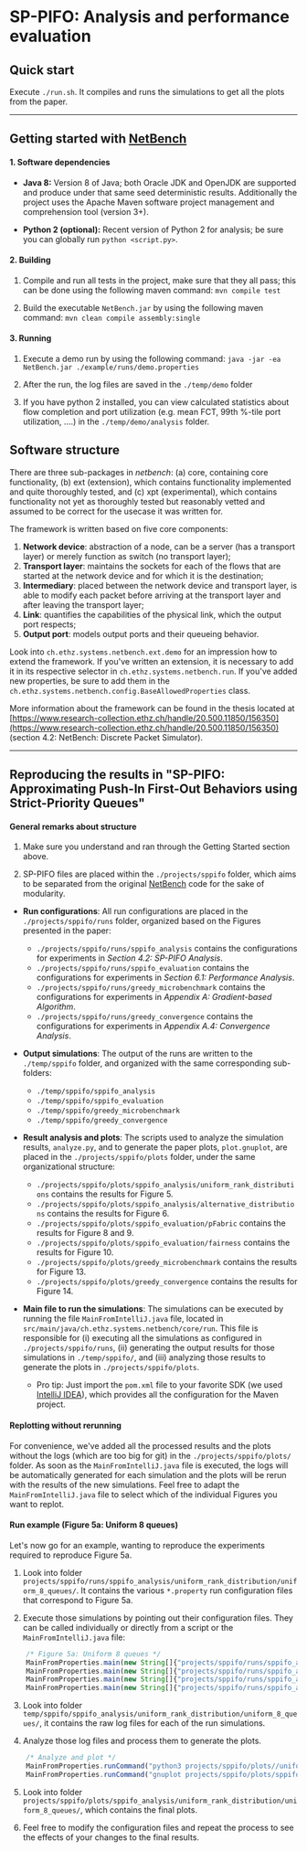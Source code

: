 
# SP-PIFO: Analysis and performance evaluation

## Quick start

Execute `./run.sh`. It compiles and runs the simulations to get all the plots from the paper.

---

## Getting started with [NetBench](https://github.com/ndal-eth/netbench)

#### 1. Software dependencies

* **Java 8:** Version 8 of Java; both Oracle JDK and OpenJDK are supported and produce under that same seed deterministic results. Additionally the project uses the Apache Maven software project management and comprehension tool (version 3+).

* **Python 2 (optional):** Recent version of Python 2 for analysis; be sure you can globally run `python <script.py>`.

#### 2. Building

1. Compile and run all tests in the project, make sure that they all pass; this can be done using the following maven command: `mvn compile test`

2. Build the executable `NetBench.jar` by using the following maven command: `mvn clean compile assembly:single`

#### 3. Running

1. Execute a demo run by using the following command: `java -jar -ea NetBench.jar ./example/runs/demo.properties`

2. After the run, the log files are saved in the `./temp/demo` folder

3. If you have python 2 installed, you can view calculated statistics about flow completion and port utilization (e.g. mean FCT, 99th %-tile port utilization, ....) in the `./temp/demo/analysis` folder.

## Software structure

There are three sub-packages in *netbench*: (a) core, containing core functionality, (b) ext (extension), which contains functionality implemented and quite thoroughly tested, and (c) xpt (experimental), which contains functionality not yet as thoroughly tested but reasonably vetted and assumed to be correct for the usecase it was written for.

The framework is written based on five core components:
1. **Network device**: abstraction of a node, can be a server (has a transport layer) or merely function as switch (no transport layer);
2. **Transport layer**: maintains the sockets for each of the flows that are started at the network device and for which it is the destination;
3. **Intermediary**: placed between the network device and transport layer, is able to modify each packet before arriving at the transport layer and after leaving the transport layer;
4. **Link**: quantifies the capabilities of the physical link, which the output port respects;
5. **Output port**: models output ports and their queueing behavior.

Look into `ch.ethz.systems.netbench.ext.demo` for an impression how to extend the framework.  If you've written an extension, it is necessary to add it in its respective selector in `ch.ethz.systems.netbench.run`. If you've added new properties, be sure to add them in the `ch.ethz.systems.netbench.config.BaseAllowedProperties` class.

More information about the framework can be found in the thesis located at [https://www.research-collection.ethz.ch/handle/20.500.11850/156350](https://www.research-collection.ethz.ch/handle/20.500.11850/156350) (section 4.2: NetBench: Discrete Packet Simulator).

---

## Reproducing the results in "SP-PIFO: Approximating Push-In First-Out Behaviors using Strict-Priority Queues"

#### General remarks about structure

1. Make sure you understand and ran through the Getting Started section above. 

2. SP-PIFO files are placed within the `./projects/sppifo` folder, which aims to be separated from the original [NetBench](https://github.com/ndal-eth/netbench) code for the sake of modularity.

* **Run configurations**:  All run configurations are placed in the `./projects/sppifo/runs` folder, organized based on the Figures presented in the paper:

    * `./projects/sppifo/runs/sppifo_analysis` contains the configurations for experiments in *Section 4.2: SP-PIFO Analysis*.
    * `./projects/sppifo/runs/sppifo_evaluation` contains the configurations for experiments in *Section 6.1: Performance Analysis*.
    * `./projects/sppifo/runs/greedy_microbenchmark` contains the configurations for experiments in *Appendix A: Gradient-based Algorithm*.
    * `./projects/sppifo/runs/greedy_convergence` contains the configurations for experiments in *Appendix A.4: Convergence Analysis*.

 * **Output simulations**: The output of the runs are written to the `./temp/sppifo` folder, and organized with the same corresponding sub-folders:

    * `./temp/sppifo/sppifo_analysis`
    * `./temp/sppifo/sppifo_evaluation`
    * `./temp/sppifo/greedy_microbenchmark`
    * `./temp/sppifo/greedy_convergence`

 * **Result analysis and plots**: The scripts used to analyze the simulation results, `analyze.py`, and to generate the paper plots, `plot.gnuplot`, are placed in the `./projects/sppifo/plots` folder, under the same organizational structure:

    * `./projects/sppifo/plots/sppifo_analysis/uniform_rank_distributions` contains the results for Figure 5.
    * `./projects/sppifo/plots/sppifo_analysis/alternative_distributions` contains the results for Figure 6.
    * `./projects/sppifo/plots/sppifo_evaluation/pFabric` contains the results for Figure 8 and 9. 
    * `./projects/sppifo/plots/sppifo_evaluation/fairness` contains the results for Figure 10. 
    * `./projects/sppifo/plots/greedy_microbenchmark` contains the results for Figure 13.
    * `./projects/sppifo/plots/greedy_convergence` contains the results for Figure 14.

 * **Main file to run the simulations**: The simulations can be executed by running the file `MainFromIntelliJ.java` file, located in `src/main/java/ch.ethz.systems.netbench/core/run`. This file is responsible for (i) executing all the simulations as configured in `./projects/sppifo/runs`,  (ii) generating the output results for those simulations in `./temp/sppifo/`, and (iii) analyzing those results to generate the plots in `./projects/sppifo/plots`.

    * Pro tip: Just import the `pom.xml` file to your favorite SDK (we used [IntelliJ IDEA](https://www.jetbrains.com/idea/download/)), which provides all the configuration for the Maven project. 

#### Replotting without rerunning

For convenience, we've added all the processed results and the plots without the logs (which are too big for git) in the `./projects/sppifo/plots/` folder. As soon as the `MainFromIntelliJ.java` file is executed, the logs will be automatically generated for each simulation and the plots will be rerun with the results of the new simulations. Feel free to adapt the `MainFromIntelliJ.java` file to select which of the individual Figures you want to replot.

#### Run example (Figure 5a: Uniform 8 queues)

Let's now go for an example, wanting to reproduce the experiments required to reproduce Figure 5a.

1. Look into folder `projects/sppifo/runs/sppifo_analysis/uniform_rank_distribution/uniform_8_queues/`. It contains the various `*.property` run configuration files that correspond to Figure 5a. 

2. Execute those simulations by pointing out their configuration files. They can be called individually or directly from a script or the `MainFromIntelliJ.java` file:
```javascript
    /* Figure 5a: Uniform 8 queues */
    MainFromProperties.main(new String[]{"projects/sppifo/runs/sppifo_analysis/uniform_rank_distribution/uniform_8_queues/FIFO.properties"});
    MainFromProperties.main(new String[]{"projects/sppifo/runs/sppifo_analysis/uniform_rank_distribution/uniform_8_queues/SPPIFO.properties"});
    MainFromProperties.main(new String[]{"projects/sppifo/runs/sppifo_analysis/uniform_rank_distribution/uniform_8_queues/Fixed_queue_bounds.properties"});
    MainFromProperties.main(new String[]{"projects/sppifo/runs/sppifo_analysis/uniform_rank_distribution/uniform_8_queues/Greedy.properties"});
```

3. Look into folder `temp/sppifo/sppifo_analysis/uniform_rank_distribution/uniform_8_queues/`, it contains the raw log files for each of the run simulations.

4. Analyze those log files and process them to generate the plots. 

```javascript
    /* Analyze and plot */
    MainFromProperties.runCommand("python3 projects/sppifo/plots//uniform_rank_distribution/uniform_8_queues/analyze.py", false);
    MainFromProperties.runCommand("gnuplot projects/sppifo/plots/sppifo_analysis/uniform_rank_distribution/uniform_8_queues/plot.gnuplot", true);
```

5. Look into folder `projects/sppifo/plots/sppifo_analysis/uniform_rank_distribution/uniform_8_queues/`, which contains the final plots. 

6. Feel free to modify the configuration files and repeat the process to see the effects of your changes to the final results. 
